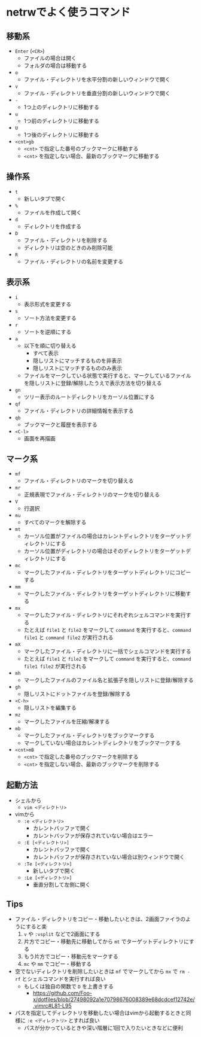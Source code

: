 # netrwでよく使うコマンド

## 移動系

- `Enter` (`<CR>`)
    - ファイルの場合は開く
    - フォルダの場合は移動する
- `o`
    - ファイル・ディレクトリを水平分割の新しいウィンドウで開く
- `v`
    - ファイル・ディレクトリを垂直分割の新しいウィンドウで開く
- `-`
    - 1つ上のディレクトリに移動する
- `u`
    - 1つ前のディレクトリに移動する
- `U`
    - 1つ後のディレクトリに移動する
- `<cnt>gb`
    - `<cnt>` で指定した番号のブックマークに移動する
    - `<cnt>` を指定しない場合、最新のブックマークに移動する


## 操作系

- `t`
    - 新しいタブで開く
- `%`
    - ファイルを作成して開く
- `d`
    - ディレクトリを作成する
- `D`
    - ファイル・ディレクトリを削除する
    - ディレクトリは空のときのみ削除可能
- `R`
    - ファイル・ディレクトリの名前を変更する


## 表示系

- `i`
    - 表示形式を変更する
- `s`
    - ソート方法を変更する
- `r`
    - ソートを逆順にする
- `a`
    - 以下を順に切り替える
        - すべて表示
        - 隠しリストにマッチするものを非表示
        - 隠しリストにマッチするもののみ表示
    - ファイルをマークしている状態で実行すると、マークしているファイルを隠しリストに登録/解除したうえで表示方法を切り替える
- `gn`
    - ツリー表示のルートディレクトリをカーソル位置にする
- `qf`
    - ファイル・ディレクトリの詳細情報を表示する
- `qb`
    - ブックマークと履歴を表示する
- `<C-l>`
    - 画面を再描画


## マーク系

- `mf`
    - ファイル・ディレクトリのマークを切り替える
- `mr`
    - 正規表現でファイル・ディレクトリのマークを切り替える
- `V`
    - 行選択
- `mu`
    - すべてのマークを解除する
- `mt`
    - カーソル位置がファイルの場合はカレントディレクトリをターゲットディレクトリにする
    - カーソル位置がディレクトリの場合はそのディレクトリをターゲットディレクトリにする
- `mc`
    - マークしたファイル・ディレクトリをターゲットディレクトリにコピーする
- `mm`
    - マークしたファイル・ディレクトリをターゲットディレクトリに移動する
- `mx`
    - マークしたファイル・ディレクトリにそれぞれシェルコマンドを実行する
    - たとえば `file1` と `file2` をマークして `command` を実行すると、`command file1` と `command file2` が実行される
- `mX`
    - マークしたファイル・ディレクトリに一括でシェルコマンドを実行する
    - たとえば `file1` と `file2` をマークして `command` を実行すると、`command file1 file2` が実行される
- `mh`
    - マークしたファイルのファイル名と拡張子を隠しリストに登録/解除する
- `gh`
    - 隠しリストにドットファイルを登録/解除する
- `<C-h>`
    - 隠しリストを編集する
- `mz`
    - マークしたファイルを圧縮/解凍する
- `mb`
    - マークしたファイル・ディレクトリをブックマークする
    - マークしていない場合はカレントディレクトリをブックマークする
- `<cnt>mB`
    - `<cnt>` で指定した番号のブックマークを削除する
    - `<cnt>` を指定しない場合、最新のブックマークを削除する


## 起動方法

- シェルから
    - `vim <ディレクトリ>`
- vimから
    - `:e <ディレクトリ>`
        - カレントバッファで開く
        - カレントバッファが保存されていない場合はエラー
    - `:E [<ディレクトリ>]`
        - カレントバッファで開く
        - カレントバッファが保存されていない場合は別ウィンドウで開く
    - `:Te [<ディレクトリ>]`
        - 新しいタブで開く
    - `:Le [<ディレクトリ>]`
        - 垂直分割して左側に開く


## Tips

- ファイル・ディレクトリをコピー・移動したいときは、2画面ファイラのようにすると楽
    1. `v` や `:vsplit` などで2画面にする
    2. 片方でコピー・移動先に移動してから `mt` でターゲットディレクトリにする
    3. もう片方でコピー・移動元をマークする
    4. `mc` や `mm` でコピー・移動する
- 空でないディレクトリを削除したいときは `mf` でマークしてから `mx` で `rm -rf` とシェルコマンドを実行すれば良い
    - もしくは独自の関数で `D` を上書きする
        - https://github.com/Foo-x/dotfiles/blob/27498092a1e70798676008389e68dcdcef12742e/.vimrc#L81-L95
- パスを指定してディレクトリを移動したい場合はvimから起動するときと同様に `:e <ディレクトリ>` とすれば良い
    - パスが分かっているときや深い階層に1回で入りたいときなどに便利
